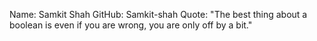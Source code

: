 Name: Samkit Shah
GitHub: Samkit-shah
Quote: "The best thing about a boolean is even if you are wrong, you are only off by a bit."
